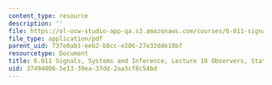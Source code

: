```yaml
---
content_type: resource
description: ''
file: https://ol-ocw-studio-app-qa.s3.amazonaws.com/courses/6-011-signals-systems-and-inference-spring-2018/374940065e1339ea37dd2aa3cf8c54bd_MIT6_011S18lec10.pdf
file_type: application/pdf
parent_uid: 737e0ab1-eeb2-b8cc-e206-27e32dde18bf
resourcetype: Document
title: 6.011 Signals, Systems and Inference, Lecture 10 Observers, State Feedback
uid: 37494006-5e13-39ea-37dd-2aa3cf8c54bd
---
```


